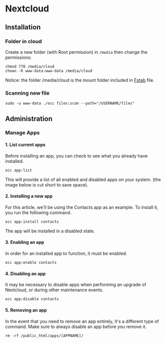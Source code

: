 # Nextcloud

## Installation

### Folder in cloud

Create a new folder (with Root permission) in `/media` then change the permissions:

```
chmod 770 /media/cloud
chown -R www-data:www-data /media/cloud
```

Notice: the folder /media/cloud is the mount folder included in [Fstab](../../hardware/hard-disk.md#fstab-file) file.



### Scanning new file



```
sudo -u www-data ./occ files:scan --path="/USERNAME/files"
```

## Administration

### Manage Apps

#### 1. List current apps

Before installing an app, you can check to see what you already have installed.

`occ app:list`

This will provide a list of all enabled and disabled apps on your system. (the image below is cut short to save space).

&#x20;

#### 2. Installing a new app

For this article, we'll be using the Contacts app as an example. To install it, you run the following command.

`occ app:install contacts`

The app will be installed in a disabled state.

&#x20;

#### 3. Enabling an app

In order for an installed app to function, it must be enabled.

`occ app:enable contacts`

&#x20;

#### 4. Disabling an app

It may be necessary to disable apps when performing an upgrade of Nextcloud, or during other maintenance events.

`occ app:disable contacts`

&#x20;

#### 5. Removing an app

In the event that you need to remove an app entirely, it's a different type of command. Make sure to always disable an app before you remove it.

`rm -rf /public_html/apps/[APPNAME]/`
